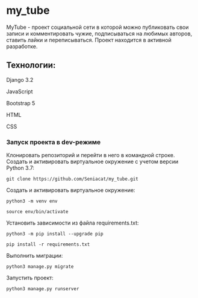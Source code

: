 # my_tube
MyTube - проект социальной сети в которой можно публиковать свои записи и комментировать чужие, подписываться на любимых авторов, ставить лайки и переписываться.
Проект находится в активной разработке.

## Технологии:

Django 3.2

JavaScript

Bootstrap 5

HTML

CSS

### Запуск проекта в dev-режиме
Клонировать репозиторий и перейти в него в командной строке. Создать и активировать виртуальное окружение c учетом версии Python 3.7:

```
git clone https://github.com/Seniacat/my_tube.git
```

Cоздать и активировать виртуальное окружение:

```
python3 -m venv env
```
```
source env/bin/activate
```
Установить зависимости из файла requirements.txt:
```
python3 -m pip install --upgrade pip
```
```
pip install -r requirements.txt
```

Выполнить миграции:
```
python3 manage.py migrate
```
Запустить проект:
```
python3 manage.py runserver
